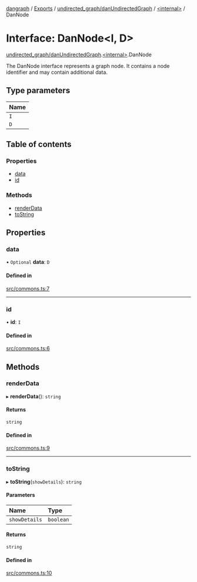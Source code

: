 [dangraph](../README.md) / [Exports](../modules.md) / [undirected\_graph/danUndirectedGraph](../modules/undirected_graph_danUndirectedGraph.md) / [\<internal\>](../modules/undirected_graph_danUndirectedGraph._internal_.md) / DanNode

# Interface: DanNode\<I, D\>

[undirected\_graph/danUndirectedGraph](../modules/undirected_graph_danUndirectedGraph.md).[\<internal\>](../modules/undirected_graph_danUndirectedGraph._internal_.md).DanNode

The DanNode interface represents a graph node.
It contains a node identifier and may contain additional data.

## Type parameters

| Name |
| :------ |
| `I` |
| `D` |

## Table of contents

### Properties

- [data](undirected_graph_danUndirectedGraph._internal_.DanNode.md#data)
- [id](undirected_graph_danUndirectedGraph._internal_.DanNode.md#id)

### Methods

- [renderData](undirected_graph_danUndirectedGraph._internal_.DanNode.md#renderdata)
- [toString](undirected_graph_danUndirectedGraph._internal_.DanNode.md#tostring)

## Properties

### data

• `Optional` **data**: `D`

#### Defined in

[src/commons.ts:7](https://github.com/evildead/DanGraph/blob/81ddea9/src/commons.ts#L7)

___

### id

• **id**: `I`

#### Defined in

[src/commons.ts:6](https://github.com/evildead/DanGraph/blob/81ddea9/src/commons.ts#L6)

## Methods

### renderData

▸ **renderData**(): `string`

#### Returns

`string`

#### Defined in

[src/commons.ts:9](https://github.com/evildead/DanGraph/blob/81ddea9/src/commons.ts#L9)

___

### toString

▸ **toString**(`showDetails`): `string`

#### Parameters

| Name | Type |
| :------ | :------ |
| `showDetails` | `boolean` |

#### Returns

`string`

#### Defined in

[src/commons.ts:10](https://github.com/evildead/DanGraph/blob/81ddea9/src/commons.ts#L10)
